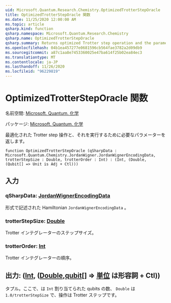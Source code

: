```yaml
---
uid: Microsoft.Quantum.Research.Chemistry.OptimizedTrotterStepOracle
title: OptimizedTrotterStepOracle 関数
ms.date: 11/25/2020 12:00:00 AM
ms.topic: article
qsharp.kind: function
qsharp.namespace: Microsoft.Quantum.Research.Chemistry
qsharp.name: OptimizedTrotterStepOracle
qsharp.summary: Returns optimized Trotter step operation and the parameters necessary to run it.
ms.openlocfilehash: 04b1ea457277e0681596cb564fae3782a2d09db9
ms.sourcegitcommit: a87c1aa8e7453360025e47ba614f25b02ea84ec3
ms.translationtype: MT
ms.contentlocale: ja-JP
ms.lasthandoff: 11/26/2020
ms.locfileid: "96229819"
---
```

# <a name="optimizedtrottersteporacle-function"></a>OptimizedTrotterStepOracle 関数

名前空間: [Microsoft. Quantum. 化学](xref:Microsoft.Quantum.Research.Chemistry)

パッケージ: [Microsoft. Quantum. 化学](https://nuget.org/packages/Microsoft.Quantum.Research.Chemistry)


最適化された Trotter step 操作と、それを実行するために必要なパラメーターを返します。

```qsharp
function OptimizedTrotterStepOracle (qSharpData : Microsoft.Quantum.Chemistry.JordanWigner.JordanWignerEncodingData, trotterStepSize : Double, trotterOrder : Int) : (Int, (Double, (Qubit[] => Unit is Adj + Ctl)))
```


## <a name="input"></a>入力

### <a name="qsharpdata--jordanwignerencodingdata"></a>qSharpData: [JordanWignerEncodingData](xref:Microsoft.Quantum.Chemistry.JordanWigner.JordanWignerEncodingData)

形式で記述された Hamiltonian `JordanWignerEncodingData` 。


### <a name="trotterstepsize--double"></a>trotterStepSize: [Double](xref:microsoft.quantum.lang-ref.double)

Trotter インテグレーターのステップサイズ。


### <a name="trotterorder--int"></a>trotterOrder: [Int](xref:microsoft.quantum.lang-ref.int)

Trotter インテグレーターの順序。



## <a name="output--intdoublequbit--unit--is-adj--ctl"></a>出力: ([Int](xref:microsoft.quantum.lang-ref.int), ([Double](xref:microsoft.quantum.lang-ref.double),[qubit](xref:microsoft.quantum.lang-ref.qubit)[] => [単位](xref:microsoft.quantum.lang-ref.unit)  は形容詞 + Ctl))

タプル。ここで、は `Int` 割り当てられた qubits の数、 `Double` は `1.0/trotterStepSize` で、操作は Trotter ステップです。